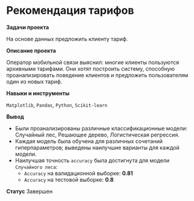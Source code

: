 # Рекомендация тарифов

**Задачи проекта**

На основе данных предложить клиенту тариф.

**Описание проекта**

Оператор мобильной связи выяснил: многие клиенты пользуются архивными тарифами. Они хотят построить систему, способную проанализировать поведение клиентов и предложить пользователям один из новых тариф.

**Навыки и инструменты**

`Matplotlib`, `Pandas`, `Python`, `Scikit-learn`

**Вывод**
* Были проанализированы различные классификационные модели: Случайный лес, Решающее дерево, Логистическая регрессия.
* Каждая модель была обучена для различных сочетаний гиперпараметров; выведены наилучшие варианты для каждой модели.
* Наилучшая точность `accuracy` была достигнута для модели `Случайного леса`:
  * `Accuracy` на валидационной выборке: **0.81**
  * `Accuracy` на тестовой выборке: **0.8**

**Статус**
Завершен
